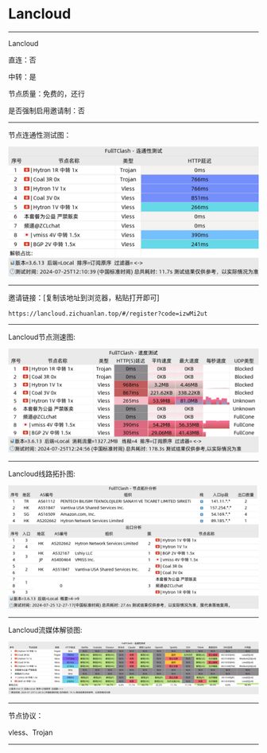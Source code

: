# Lancloud

-------------------------

Lancloud

直连：否

中转：是

节点质量：免费的，还行

是否强制启用邀请制：否

-------------------------

节点连通性测试图：

![image](/img/52.png)

-------------------------

邀请链接：[复制该地址到浏览器，粘贴打开即可]

    https://lancloud.zichuanlan.top/#/register?code=izwMi2ut

-------------------------

Lancloud节点测速图:

![image](/img/53.png)

-------------------------

Lancloud线路拓扑图:

![image](/img/54.png)

-------------------------

Lancloud流媒体解锁图:

![image](/img/55.png)

-------------------------

节点协议：

vless、Trojan

-------------------------

